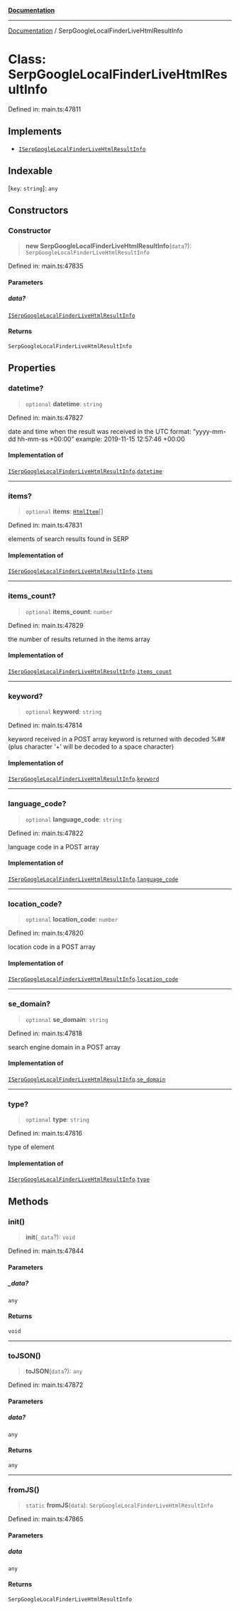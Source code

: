 [**Documentation**](../README.md)

***

[Documentation](../README.md) / SerpGoogleLocalFinderLiveHtmlResultInfo

# Class: SerpGoogleLocalFinderLiveHtmlResultInfo

Defined in: main.ts:47811

## Implements

- [`ISerpGoogleLocalFinderLiveHtmlResultInfo`](../interfaces/ISerpGoogleLocalFinderLiveHtmlResultInfo.md)

## Indexable

\[`key`: `string`\]: `any`

## Constructors

### Constructor

> **new SerpGoogleLocalFinderLiveHtmlResultInfo**(`data`?): `SerpGoogleLocalFinderLiveHtmlResultInfo`

Defined in: main.ts:47835

#### Parameters

##### data?

[`ISerpGoogleLocalFinderLiveHtmlResultInfo`](../interfaces/ISerpGoogleLocalFinderLiveHtmlResultInfo.md)

#### Returns

`SerpGoogleLocalFinderLiveHtmlResultInfo`

## Properties

### datetime?

> `optional` **datetime**: `string`

Defined in: main.ts:47827

date and time when the result was received
in the UTC format: “yyyy-mm-dd hh-mm-ss +00:00”
example:
2019-11-15 12:57:46 +00:00

#### Implementation of

[`ISerpGoogleLocalFinderLiveHtmlResultInfo`](../interfaces/ISerpGoogleLocalFinderLiveHtmlResultInfo.md).[`datetime`](../interfaces/ISerpGoogleLocalFinderLiveHtmlResultInfo.md#datetime)

***

### items?

> `optional` **items**: [`HtmlItem`](HtmlItem.md)[]

Defined in: main.ts:47831

elements of search results found in SERP

#### Implementation of

[`ISerpGoogleLocalFinderLiveHtmlResultInfo`](../interfaces/ISerpGoogleLocalFinderLiveHtmlResultInfo.md).[`items`](../interfaces/ISerpGoogleLocalFinderLiveHtmlResultInfo.md#items)

***

### items\_count?

> `optional` **items\_count**: `number`

Defined in: main.ts:47829

the number of results returned in the items array

#### Implementation of

[`ISerpGoogleLocalFinderLiveHtmlResultInfo`](../interfaces/ISerpGoogleLocalFinderLiveHtmlResultInfo.md).[`items_count`](../interfaces/ISerpGoogleLocalFinderLiveHtmlResultInfo.md#items_count)

***

### keyword?

> `optional` **keyword**: `string`

Defined in: main.ts:47814

keyword received in a POST array
keyword is returned with decoded %## (plus character ‘+’ will be decoded to a space character)

#### Implementation of

[`ISerpGoogleLocalFinderLiveHtmlResultInfo`](../interfaces/ISerpGoogleLocalFinderLiveHtmlResultInfo.md).[`keyword`](../interfaces/ISerpGoogleLocalFinderLiveHtmlResultInfo.md#keyword)

***

### language\_code?

> `optional` **language\_code**: `string`

Defined in: main.ts:47822

language code in a POST array

#### Implementation of

[`ISerpGoogleLocalFinderLiveHtmlResultInfo`](../interfaces/ISerpGoogleLocalFinderLiveHtmlResultInfo.md).[`language_code`](../interfaces/ISerpGoogleLocalFinderLiveHtmlResultInfo.md#language_code)

***

### location\_code?

> `optional` **location\_code**: `number`

Defined in: main.ts:47820

location code in a POST array

#### Implementation of

[`ISerpGoogleLocalFinderLiveHtmlResultInfo`](../interfaces/ISerpGoogleLocalFinderLiveHtmlResultInfo.md).[`location_code`](../interfaces/ISerpGoogleLocalFinderLiveHtmlResultInfo.md#location_code)

***

### se\_domain?

> `optional` **se\_domain**: `string`

Defined in: main.ts:47818

search engine domain in a POST array

#### Implementation of

[`ISerpGoogleLocalFinderLiveHtmlResultInfo`](../interfaces/ISerpGoogleLocalFinderLiveHtmlResultInfo.md).[`se_domain`](../interfaces/ISerpGoogleLocalFinderLiveHtmlResultInfo.md#se_domain)

***

### type?

> `optional` **type**: `string`

Defined in: main.ts:47816

type of element

#### Implementation of

[`ISerpGoogleLocalFinderLiveHtmlResultInfo`](../interfaces/ISerpGoogleLocalFinderLiveHtmlResultInfo.md).[`type`](../interfaces/ISerpGoogleLocalFinderLiveHtmlResultInfo.md#type)

## Methods

### init()

> **init**(`_data`?): `void`

Defined in: main.ts:47844

#### Parameters

##### \_data?

`any`

#### Returns

`void`

***

### toJSON()

> **toJSON**(`data`?): `any`

Defined in: main.ts:47872

#### Parameters

##### data?

`any`

#### Returns

`any`

***

### fromJS()

> `static` **fromJS**(`data`): `SerpGoogleLocalFinderLiveHtmlResultInfo`

Defined in: main.ts:47865

#### Parameters

##### data

`any`

#### Returns

`SerpGoogleLocalFinderLiveHtmlResultInfo`
